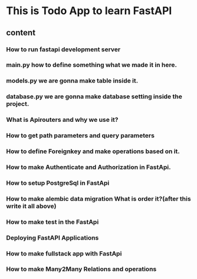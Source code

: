 # This is Todo App to learn FastAPI

## content

### How to run fastapi development server
### main.py how to define something what we made it in here.
### models.py we are gonna make table inside it.
### database.py we are gonna make database setting inside the project.
### What is Apirouters and why we use it?
### How to get path parameters and query parameters
### How to define Foreignkey and make operations based on it.
### How to make Authenticate and Authorization in FastApi.
### How to setup PostgreSql in FastApi
### How to make alembic data migration What is order it?(after this write it all above)
### How to make test in the FastApi
### Deploying FastAPI Applications
### How to make fullstack app with FastApi
### How to make Many2Many Relations and operations



